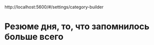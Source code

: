 http://localhost:5600/#/settings/category-builder








# Резюме дня, то, что запомнилось больше всего